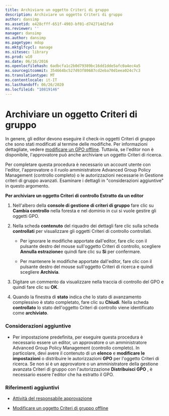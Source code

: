 ```yaml
---
title: Archiviare un oggetto Criteri di gruppo
description: Archiviare un oggetto Criteri di gruppo
author: dansimp
ms.assetid: e428cfff-651f-4903-bf01-d742714d2fa9
ms.reviewer: ''
manager: dansimp
ms.author: dansimp
ms.pagetype: mdop
ms.mktglfcycl: manage
ms.sitesec: library
ms.prod: w10
ms.date: 06/16/2016
ms.openlocfilehash: 6adbcfa1c2b0d79389bc16dd1dde5afc0a4ec4a5
ms.sourcegitcommit: 354664bc527d93f80687cd2eba70d1eea024c7c3
ms.translationtype: MT
ms.contentlocale: it-IT
ms.lasthandoff: 06/26/2020
ms.locfileid: "10819146"
---
```

# Archiviare un oggetto Criteri di gruppo


In genere, gli editor devono eseguire il check-in oggetti Criteri di gruppo che sono stati modificati al termine delle modifiche. Per informazioni dettagliate, vedere [modificare un GPO offline](edit-a-gpo-offline.md). Tuttavia, se l'editor non è disponibile, l'approvatore può anche archiviare un oggetto Criteri di ricerca.

Per completare questa procedura è necessario un account utente con l'editor, l'approvatore o il ruolo amministratore Advanced Group Policy Management (controllo completo) o le autorizzazioni necessarie in Gestione criteri di gruppo avanzati. Esaminare i dettagli in "considerazioni aggiuntive" in questo argomento.

**Per archiviare un oggetto Criteri di controllo Estratto da un editor**

1.  Nell'albero della **console di gestione di criteri di gruppo** fare clic su **Cambia controllo** nella foresta e nel dominio in cui si vuole gestire gli oggetti GPO.

2.  Nella scheda **contenuto** del riquadro dei dettagli fare clic sulla scheda **controllati** per visualizzare gli oggetti Criteri di controllo controllati.

    -   Per ignorare le modifiche apportate dall'editor, fare clic con il pulsante destro del mouse sull'oggetto Criteri di controllo, scegliere **Annulla estrazione**e quindi fare clic su **Sì** per confermare.

    -   Per mantenere le modifiche apportate dall'editor, fare clic con il pulsante destro del mouse sull'oggetto Criteri di ricerca e quindi scegliere **Archivia**.

3.  Digitare un commento da visualizzare nella traccia di controllo del GPO e quindi fare clic su **OK**.

4.  Quando la finestra di **stato** indica che lo stato di avanzamento complessivo è stato completato, fare clic su **Chiudi**. Nella scheda **controllato** lo stato dell'oggetto Criteri di controllo viene identificato come **archiviato**.

### Considerazioni aggiuntive

-   Per impostazione predefinita, per eseguire questa procedura è necessario essere un editor, un approvatore o un amministratore Advanced Group Policy Management (controllo completo). In particolare, devi avere il contenuto di un **elenco** e **modificare le impostazioni** o distribuire le autorizzazioni **GPO** per l'oggetto Criteri di ricerca. Se non si è un approvatore o un amministratore della gestione avanzata Criteri di gruppo con l'autorizzazione **Distribuisci GPO** , è necessario essere l'editor che ha estratto il GPO.

### Riferimenti aggiuntivi

-   [Attività del responsabile approvazione](performing-approver-tasks.md)

-   [Modificare un oggetto Criteri di gruppo offline](edit-a-gpo-offline.md)

 

 





